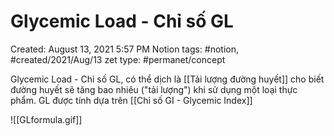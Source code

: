 # Glycemic Load - Chỉ số GL

Created: August 13, 2021 5:57 PM
Notion tags: #notion, #created/2021/Aug/13
zet type: #permanet/concept

Glycemic Load - Chỉ số GL, có thể dịch là [[Tải lượng đường huyết]] cho biết đường huyết sẽ tăng bao nhiêu ("tải lượng") khi sử dụng một loại thực phẩm. GL được tính dựa trên [[Chỉ số GI - Glycemic Index]] 

![[GLformula.gif]]
